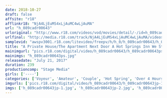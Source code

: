 ```yaml
---
date: 2018-10-27
draft: false
affsite: "r18"
afflinkr18: "NjA4LjEuMS4xLjAuMC4wLjAuMA"
url: "h_089cadr00643"
urloriginal: "http://www.r18.com/videos/vod/movies/detail/-/id=h_089cadr00643"
urlfinal: "http://media.r18.com/track/NjA4LjEuMS4xLjAuMC4wLjAuMA/videos/vod/movies/detail/-/id=h_089cadr00643"
samplevid: "awspv3001.r18.com/litevideo/freepv/h/h_0/h_089cadr00643/h_089cadr00643_dmb_w.mp4"
title: "A Private House/The Apartment Next Door A Hot Springs Inn We Stealthily Creeped Up And Secretly Filmed Some Amazing Footage 4 Hours"
mainimgurl: "pics.r18.com/digital/video/h_089cadr00643/h_089cadr00643ps.jpg"
mainimgs: "h_089cadr00643ps.jpg"
releasedate: "July 21, 2017"
duration: 239
productioncomp: "Stage Media"
girls: ['----']
categories: ['Voyeur', 'Amateur', 'Couple', 'Hot Spring', 'Over 4 Hours']
imgurls: ['pics.r18.com/digital/video/h_089cadr00643/h_089cadr00643jp-1.jpg', 'pics.r18.com/digital/video/h_089cadr00643/h_089cadr00643jp-2.jpg', 'pics.r18.com/digital/video/h_089cadr00643/h_089cadr00643jp-3.jpg', 'pics.r18.com/digital/video/h_089cadr00643/h_089cadr00643jp-4.jpg', 'pics.r18.com/digital/video/h_089cadr00643/h_089cadr00643jp-5.jpg', 'pics.r18.com/digital/video/h_089cadr00643/h_089cadr00643jp-6.jpg', 'pics.r18.com/digital/video/h_089cadr00643/h_089cadr00643jp-7.jpg', 'pics.r18.com/digital/video/h_089cadr00643/h_089cadr00643jp-8.jpg', 'pics.r18.com/digital/video/h_089cadr00643/h_089cadr00643jp-9.jpg', 'pics.r18.com/digital/video/h_089cadr00643/h_089cadr00643jp-10.jpg', 'pics.r18.com/digital/video/h_089cadr00643/h_089cadr00643jp-11.jpg', 'pics.r18.com/digital/video/h_089cadr00643/h_089cadr00643jp-12.jpg', 'pics.r18.com/digital/video/h_089cadr00643/h_089cadr00643jp-13.jpg', 'pics.r18.com/digital/video/h_089cadr00643/h_089cadr00643jp-14.jpg', 'pics.r18.com/digital/video/h_089cadr00643/h_089cadr00643jp-15.jpg', 'pics.r18.com/digital/video/h_089cadr00643/h_089cadr00643jp-16.jpg', 'pics.r18.com/digital/video/h_089cadr00643/h_089cadr00643jp-17.jpg', 'pics.r18.com/digital/video/h_089cadr00643/h_089cadr00643jp-18.jpg', 'pics.r18.com/digital/video/h_089cadr00643/h_089cadr00643jp-19.jpg', 'pics.r18.com/digital/video/h_089cadr00643/h_089cadr00643jp-20.jpg']
imgs: ['h_089cadr00643jp-1.jpg', 'h_089cadr00643jp-2.jpg', 'h_089cadr00643jp-3.jpg', 'h_089cadr00643jp-4.jpg', 'h_089cadr00643jp-5.jpg', 'h_089cadr00643jp-6.jpg', 'h_089cadr00643jp-7.jpg', 'h_089cadr00643jp-8.jpg', 'h_089cadr00643jp-9.jpg', 'h_089cadr00643jp-10.jpg', 'h_089cadr00643jp-11.jpg', 'h_089cadr00643jp-12.jpg', 'h_089cadr00643jp-13.jpg', 'h_089cadr00643jp-14.jpg', 'h_089cadr00643jp-15.jpg', 'h_089cadr00643jp-16.jpg', 'h_089cadr00643jp-17.jpg', 'h_089cadr00643jp-18.jpg', 'h_089cadr00643jp-19.jpg', 'h_089cadr00643jp-20.jpg']
---
```

